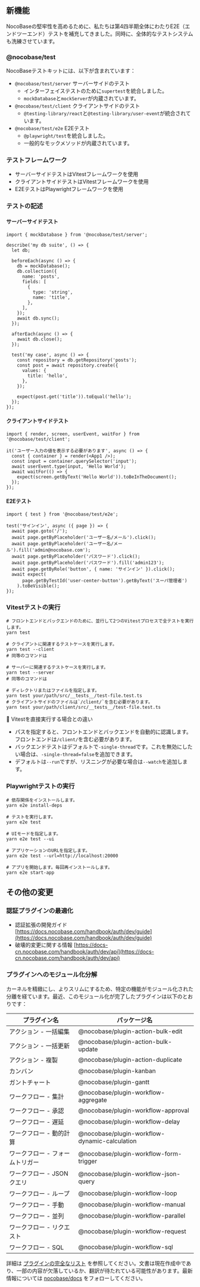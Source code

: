 ## 新機能

NocoBaseの堅牢性を高めるために、私たちは第4四半期全体にわたりE2E（エンドツーエンド）テストを補充してきました。同時に、全体的なテストシステムも洗練させています。

### @nocobase/test

NocoBaseテストキットには、以下が含まれています：

* `@nocobase/test/server` サーバーサイドのテスト
  * インターフェイステストのために`supertest`を統合しました。
  * `mockDatabase`と`mockServer`が内蔵されています。
* `@nocobase/test/client` クライアントサイドのテスト
  * `@testing-library/react`と`@testing-library/user-event`が統合されています。
* `@nocobase/test/e2e` E2Eテスト
  * `@playwright/test`を統合しました。
  * 一般的なモックメソッドが内蔵されています。

### テストフレームワーク

* サーバーサイドテストはVitestフレームワークを使用
* クライアントサイドテストはVitestフレームワークを使用
* E2EテストはPlaywrightフレームワークを使用

### テストの記述

#### サーバーサイドテスト

```
import { mockDatabase } from '@nocobase/test/server';

describe('my db suite', () => {
  let db;

  beforeEach(async () => {
    db = mockDatabase();
    db.collection({
      name: 'posts',
      fields: [
        {
          type: 'string',
          name: 'title',
        },
      ],
    });
    await db.sync();
  });

  afterEach(async () => {
    await db.close();
  });

  test('my case', async () => {
    const repository = db.getRepository('posts');
    const post = await repository.create({
      values: {
        title: 'hello',
      },
    });

    expect(post.get('title')).toEqual('hello');
  });
});
```

#### クライアントサイドテスト

```
import { render, screen, userEvent, waitFor } from '@nocobase/test/client';

it('ユーザー入力の値を表示する必要があります', async () => {
  const { container } = render(<App1 />);
  const input = container.querySelector('input');
  await userEvent.type(input, 'Hello World');
  await waitFor(() => {
    expect(screen.getByText('Hello World')).toBeInTheDocument();
  });
});
```

#### E2Eテスト

```
import { test } from '@nocobase/test/e2e';

test('サインイン', async ({ page }) => {
  await page.goto('/');
  await page.getByPlaceholder('ユーザー名/メール').click();
  await page.getByPlaceholder('ユーザー名/メール').fill('admin@nocobase.com');
  await page.getByPlaceholder('パスワード').click();
  await page.getByPlaceholder('パスワード').fill('admin123');
  await page.getByRole('button', { name: 'サインイン' }).click();
  await expect(
      page.getByTestId('user-center-button').getByText('スーパ管理者')
    ).toBeVisible();
});
```

### Vitestテストの実行

```
# フロントエンドとバックエンドのために、並行して2つのVitestプロセスで全テストを実行します。
yarn test

# クライアントに関連するテストケースを実行します。
yarn test --client
# 同等のコマンドは

# サーバーに関連するテストケースを実行します。
yarn test --server
# 同等のコマンドは

# ディレクトリまたはファイルを指定します。
yarn test your/path/src/__tests__/test-file.test.ts
# クライアントサイドのファイルは`/client/`を含む必要があります。
yarn test your/path/client/src/__tests__/test-file.test.ts
```

📢 Vitestを直接実行する場合との違い

* パスを指定すると、フロントエンドとバックエンドを自動的に認識します。フロントエンドは`/client/`を含む必要があります。
* バックエンドテストはデフォルトで`-single-thread`です。これを無効にしたい場合は、`-single-thread=false`を追加できます。
* デフォルトは`--run`ですが、リスニングが必要な場合は`--watch`を追加します。

### Playwrightテストの実行

```
# 依存関係をインストールします。
yarn e2e install-deps

# テストを実行します。
yarn e2e test

# UIモードを指定します。
yarn e2e test --ui

# アプリケーションのURLを指定します。
yarn e2e test --url=http://localhost:20000

# アプリを開始します。毎回再インストールします。
yarn e2e start-app
```

## その他の変更

### 認証プラグインの最適化

* 認証拡張の開発ガイド[https://docs.nocobase.com/handbook/auth/dev/guide](https://docs.nocobase.com/handbook/auth/dev/guide)
* 破壊的変更に関する情報 [https://docs-cn.nocobase.com/handbook/auth/dev/api](https://docs-cn.nocobase.com/handbook/auth/dev/api)

### プラグインへのモジュール化分解

カーネルを精緻にし、よりスリムにするため、特定の機能がモジュール化された分離を経ています。最近、このモジュール化が完了したプラグインは以下のとおりです：


| プラグイン名                    | パッケージ名                                  |
| ------------------------------- | --------------------------------------------- |
| アクション - 一括編集           | @nocobase/plugin-action-bulk-edit             |
| アクション - 一括更新           | @nocobase/plugin-action-bulk-update           |
| アクション - 複製               | @nocobase/plugin-action-duplicate             |
| カンバン                        | @nocobase/plugin-kanban                       |
| ガントチャート                  | @nocobase/plugin-gantt                        |
| ワークフロー - 集計             | @nocobase/plugin-workflow-aggregate           |
| ワークフロー - 承認             | @nocobase/plugin-workflow-approval            |
| ワークフロー - 遅延             | @nocobase/plugin-workflow-delay               |
| ワークフロー - 動的計算         | @nocobase/plugin-workflow-dynamic-calculation |
| ワークフロー - フォームトリガー | @nocobase/plugin-workflow-form-trigger        |
| ワークフロー - JSONクエリ       | @nocobase/plugin-workflow-json-query          |
| ワークフロー - ループ           | @nocobase/plugin-workflow-loop                |
| ワークフロー - 手動             | @nocobase/plugin-workflow-manual              |
| ワークフロー - 並列             | @nocobase/plugin-workflow-parallel            |
| ワークフロー - リクエスト       | @nocobase/plugin-workflow-request             |
| ワークフロー - SQL              | @nocobase/plugin-workflow-sql                 |

詳細は [プラグインの完全なリスト](https://www.nocobase.com/en/plugins) を参照してください。文書は現在作成中であり、一部の内容が欠落しているか、翻訳が待たれている可能性があります。最新情報については [nocobase/docs](https://github.com/nocobase/docs) をフォローしてください。
